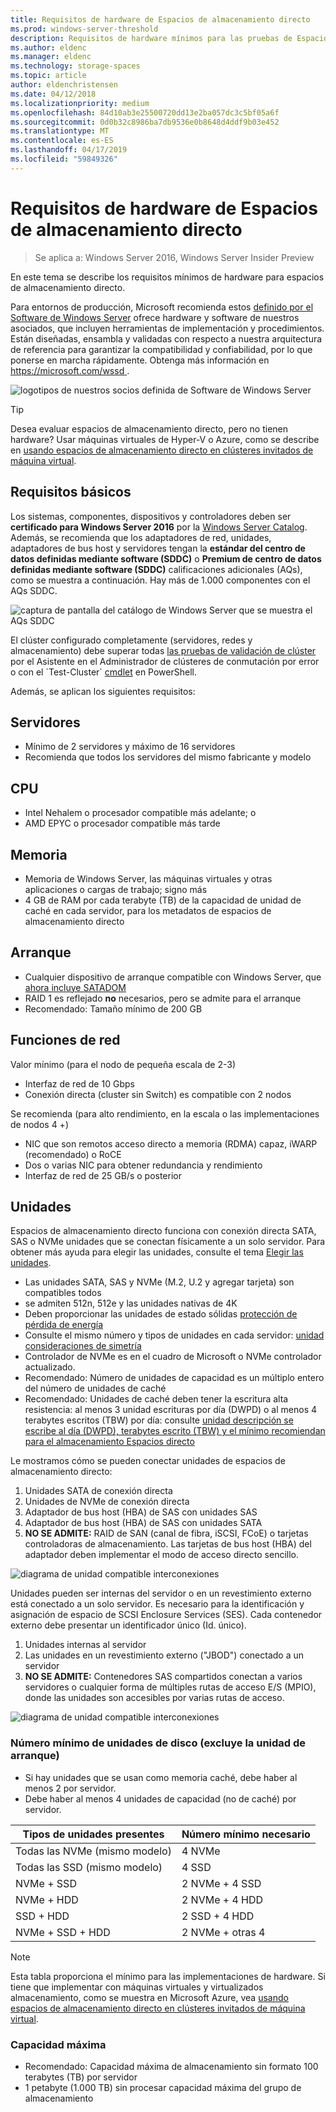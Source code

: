 ```yaml
---
title: Requisitos de hardware de Espacios de almacenamiento directo
ms.prod: windows-server-threshold
description: Requisitos de hardware mínimos para las pruebas de Espacios de almacenamiento directo.
ms.author: eldenc
ms.manager: eldenc
ms.technology: storage-spaces
ms.topic: article
author: eldenchristensen
ms.date: 04/12/2018
ms.localizationpriority: medium
ms.openlocfilehash: 84d10ab3e25500720dd13e2ba057dc3c5bf05a6f
ms.sourcegitcommit: 0d0b32c8986ba7db9536e0b8648d4ddf9b03e452
ms.translationtype: MT
ms.contentlocale: es-ES
ms.lasthandoff: 04/17/2019
ms.locfileid: "59849326"
---
```

# <a name="storage-spaces-direct-hardware-requirements"></a>Requisitos de hardware de Espacios de almacenamiento directo

> Se aplica a: Windows Server 2016, Windows Server Insider Preview

En este tema se describe los requisitos mínimos de hardware para espacios de almacenamiento directo.

Para entornos de producción, Microsoft recomienda estos [definido por el Software de Windows Server](https://microsoft.com/wssd) ofrece hardware y software de nuestros asociados, que incluyen herramientas de implementación y procedimientos. Están diseñadas, ensambla y validadas con respecto a nuestra arquitectura de referencia para garantizar la compatibilidad y confiabilidad, por lo que ponerse en marcha rápidamente. Obtenga más información en [ https://microsoft.com/wssd ](https://microsoft.com/wssd).

![logotipos de nuestros socios definida de Software de Windows Server](media/hardware-requirements/wssd-partners.png)

   > [!TIP]
   > Desea evaluar espacios de almacenamiento directo, pero no tienen hardware? Usar máquinas virtuales de Hyper-V o Azure, como se describe en [usando espacios de almacenamiento directo en clústeres invitados de máquina virtual](storage-spaces-direct-in-vm.md).

## <a name="base-requirements"></a>Requisitos básicos

Los sistemas, componentes, dispositivos y controladores deben ser **certificado para Windows Server 2016** por la [Windows Server Catalog](https://www.windowsservercatalog.com). Además, se recomienda que los adaptadores de red, unidades, adaptadores de bus host y servidores tengan la **estándar del centro de datos definidas mediante software (SDDC)** o **Premium de centro de datos definidas mediante software (SDDC)** calificaciones adicionales (AQs), como se muestra a continuación. Hay más de 1.000 componentes con el AQs SDDC.

![captura de pantalla del catálogo de Windows Server que se muestra el AQs SDDC](media/hardware-requirements/sddc-aqs.png)

El clúster configurado completamente (servidores, redes y almacenamiento) debe superar todas [las pruebas de validación de clúster](https://technet.microsoft.com/library/cc732035(v=ws.10).aspx) por el Asistente en el Administrador de clústeres de conmutación por error o con el `Test-Cluster` [cmdlet](https://docs.microsoft.com/powershell/module/failoverclusters/test-cluster?view=win10-ps) en PowerShell.

Además, se aplican los siguientes requisitos:

## <a name="servers"></a>Servidores

- Mínimo de 2 servidores y máximo de 16 servidores
- Recomienda que todos los servidores del mismo fabricante y modelo

## <a name="cpu"></a>CPU

- Intel Nehalem o procesador compatible más adelante; o
- AMD EPYC o procesador compatible más tarde

## <a name="memory"></a>Memoria

- Memoria de Windows Server, las máquinas virtuales y otras aplicaciones o cargas de trabajo; signo más
- 4 GB de RAM por cada terabyte (TB) de la capacidad de unidad de caché en cada servidor, para los metadatos de espacios de almacenamiento directo

## <a name="boot"></a>Arranque

- Cualquier dispositivo de arranque compatible con Windows Server, que [ahora incluye SATADOM](https://cloudblogs.microsoft.com/windowsserver/2017/08/30/announcing-support-for-satadom-boot-drives-in-windows-server-2016/)
- RAID 1 es reflejado **no** necesarios, pero se admite para el arranque
- Recomendado: Tamaño mínimo de 200 GB

## <a name="networking"></a>Funciones de red

Valor mínimo (para el nodo de pequeña escala de 2-3)
- Interfaz de red de 10 Gbps
- Conexión directa (cluster sin Switch) es compatible con 2 nodos

Se recomienda (para alto rendimiento, en la escala o las implementaciones de nodos 4 +)
- NIC que son remotos acceso directo a memoria (RDMA) capaz, iWARP (recomendado) o RoCE
- Dos o varias NIC para obtener redundancia y rendimiento
- Interfaz de red de 25 GB/s o posterior

## <a name="drives"></a>Unidades

Espacios de almacenamiento directo funciona con conexión directa SATA, SAS o NVMe unidades que se conectan físicamente a un solo servidor. Para obtener más ayuda para elegir las unidades, consulte el tema [Elegir las unidades](choosing-drives.md).

- Las unidades SATA, SAS y NVMe (M.2, U.2 y agregar tarjeta) son compatibles todos
- se admiten 512n, 512e y las unidades nativas de 4K
- Deben proporcionar las unidades de estado sólidas [protección de pérdida de energía](https://blogs.technet.microsoft.com/filecab/2016/11/18/dont-do-it-consumer-ssd/)
- Consulte el mismo número y tipos de unidades en cada servidor: [unidad consideraciones de simetría](drive-symmetry-considerations.md)
- Controlador de NVMe es en el cuadro de Microsoft o NVMe controlador actualizado.
- Recomendado: Número de unidades de capacidad es un múltiplo entero del número de unidades de caché
- Recomendado: Unidades de caché deben tener la escritura alta resistencia: al menos 3 unidad escrituras por día (DWPD) o al menos 4 terabytes escritos (TBW) por día: consulte [unidad descripción se escribe al día (DWPD), terabytes escrito (TBW) y el mínimo recomiendan para el almacenamiento Espacios directo](https://blogs.technet.microsoft.com/filecab/2017/08/11/understanding-dwpd-tbw/)

Le mostramos cómo se pueden conectar unidades de espacios de almacenamiento directo:

1. Unidades SATA de conexión directa
2. Unidades de NVMe de conexión directa
3. Adaptador de bus host (HBA) de SAS con unidades SAS
4. Adaptador de bus host (HBA) de SAS con unidades SATA
5. **NO SE ADMITE:** RAID de SAN (canal de fibra, iSCSI, FCoE) o tarjetas controladoras de almacenamiento. Las tarjetas de bus host (HBA) del adaptador deben implementar el modo de acceso directo sencillo.

![diagrama de unidad compatible interconexiones](media/hardware-requirements/drive-interconnect-support-1.png)

Unidades pueden ser internas del servidor o en un revestimiento externo está conectado a un solo servidor. Es necesario para la identificación y asignación de espacio de SCSI Enclosure Services (SES). Cada contenedor externo debe presentar un identificador único (Id. único).

1. Unidades internas al servidor
2. Las unidades en un revestimiento externo ("JBOD") conectado a un servidor
3. **NO SE ADMITE:** Contenedores SAS compartidos conectan a varios servidores o cualquier forma de múltiples rutas de acceso E/S (MPIO), donde las unidades son accesibles por varias rutas de acceso.

![diagrama de unidad compatible interconexiones](media/hardware-requirements/drive-interconnect-support-2.png)

### <a name="minimum-number-of-drives-excludes-boot-drive"></a>Número mínimo de unidades de disco (excluye la unidad de arranque)

- Si hay unidades que se usan como memoria caché, debe haber al menos 2 por servidor.
- Debe haber al menos 4 unidades de capacidad (no de caché) por servidor.

| Tipos de unidades presentes   | Número mínimo necesario |
|-----------------------|-------------------------|
| Todas las NVMe (mismo modelo) | 4 NVMe                  |
| Todas las SSD (mismo modelo)  | 4 SSD                   |
| NVMe + SSD            | 2 NVMe + 4 SSD          |
| NVMe + HDD            | 2 NVMe + 4 HDD          |
| SSD + HDD             | 2 SSD + 4 HDD           |
| NVMe + SSD + HDD      | 2 NVMe + otras 4       |

   >[!NOTE]
   > Esta tabla proporciona el mínimo para las implementaciones de hardware. Si tiene que implementar con máquinas virtuales y virtualizados almacenamiento, como se muestra en Microsoft Azure, vea [usando espacios de almacenamiento directo en clústeres invitados de máquina virtual](storage-spaces-direct-in-vm.md).

### <a name="maximum-capacity"></a>Capacidad máxima

- Recomendado: Capacidad máxima de almacenamiento sin formato 100 terabytes (TB) por servidor
- 1 petabyte (1.000 TB) sin procesar capacidad máxima del grupo de almacenamiento
